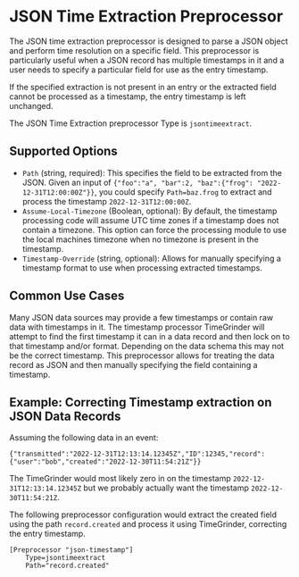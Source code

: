# JSON Time Extraction Preprocessor

The JSON time extraction preprocessor is designed to parse a JSON object and perform time resolution on a specific field.  This preprocessor is particularly useful when a JSON record has multiple timestamps in it and a user needs to specify a particular field for use as the entry timestamp.

If the specified extraction is not present in an entry or the extracted field cannot be processed as a timestamp, the entry timestamp is left unchanged.

The JSON Time Extraction preprocessor Type is `jsontimeextract`.

## Supported Options

* `Path` (string, required): This specifies the field to be extracted from the JSON. Given an input of `{"foo":"a", "bar":2, "baz":{"frog": "2022-12-31T12:00:00Z"}}`, you could specify `Path=baz.frog` to extract and process the timestamp `2022-12-31T12:00:00Z`.
* `Assume-Local-Timezone` (Boolean, optional): By default, the timestamp processing code will assume UTC time zones if a timestamp does not contain a timezone.  This option can force the processing module to use the local machines timezone when no timezone is present in the timestamp.
* `Timestamp-Override` (string, optional): Allows for manually specifying a timestamp format to use when processing extracted timestamps.

## Common Use Cases

Many JSON data sources may provide a few timestamps or contain raw data with timestamps in it.  The timestamp processor TimeGrinder will attempt to find the first timestamp it can in a data record and then lock on to that timestamp and/or format.  Depending on the data schema this may not be the correct timestamp.  This preprocessor allows for treating the data record as JSON and then manually specifying the field containing a timestamp.

## Example: Correcting Timestamp extraction on JSON Data Records

Assuming the following data in an event:

```
{"transmitted":"2022-12-31T12:13:14.12345Z","ID":12345,"record":{"user":"bob","created":"2022-12-30T11:54:21Z"}}
```

The TimeGrinder would most likely zero in on the timestamp `2022-12-31T12:13:14.12345Z` but we probably actually want the timestamp `2022-12-30T11:54:21Z`.

The following preprocessor configuration would extract the created field using the path `record.created` and process it using TimeGrinder, correcting the entry timestamp.

```
[Preprocessor "json-timestamp"]
	Type=jsontimeextract
	Path="record.created"
```
